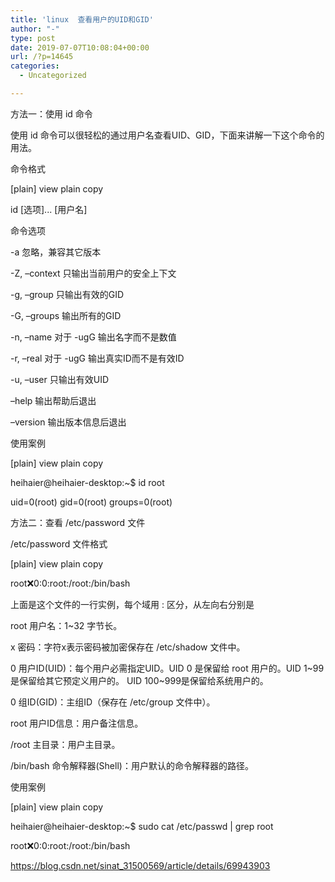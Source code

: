 ```yaml
---
title: 'linux  查看用户的UID和GID'
author: "-"
type: post
date: 2019-07-07T10:08:04+00:00
url: /?p=14645
categories:
  - Uncategorized

---
```

方法一：使用 id 命令

使用 id 命令可以很轻松的通过用户名查看UID、GID，下面来讲解一下这个命令的用法。

命令格式

[plain] view plain copy
  
id [选项]... [用户名]
  
命令选项
  
-a 忽略，兼容其它版本
  
-Z, –context 只输出当前用户的安全上下文
  
-g, –group 只输出有效的GID
  
-G, –groups 输出所有的GID
  
-n, –name 对于 -ugG 输出名字而不是数值
  
-r, –real 对于 -ugG 输出真实ID而不是有效ID
  
-u, –user 只输出有效UID
  
–help 输出帮助后退出
  
–version 输出版本信息后退出
  
使用案例

[plain] view plain copy
  
heihaier@heihaier-desktop:~$ id root
  
uid=0(root) gid=0(root) groups=0(root)
  
方法二：查看 /etc/password 文件
  
/etc/password 文件格式
  
[plain] view plain copy
  
root:x:0:0:root:/root:/bin/bash

上面是这个文件的一行实例，每个域用 : 区分，从左向右分别是
  
root 用户名：1~32 字节长。
  
x 密码：字符x表示密码被加密保存在 /etc/shadow 文件中。
  
0 用户ID(UID)：每个用户必需指定UID。UID 0 是保留给 root 用户的。UID 1~99是保留给其它预定义用户的。 UID 100~999是保留给系统用户的。
  
0 组ID(GID)：主组ID（保存在 /etc/group 文件中）。
  
root 用户ID信息：用户备注信息。
  
/root 主目录：用户主目录。
  
/bin/bash 命令解释器(Shell)：用户默认的命令解释器的路径。
  
使用案例
  
[plain] view plain copy
  
heihaier@heihaier-desktop:~$ sudo cat /etc/passwd | grep root
  
root:x:0:0:root:/root:/bin/bash

https://blog.csdn.net/sinat_31500569/article/details/69943903